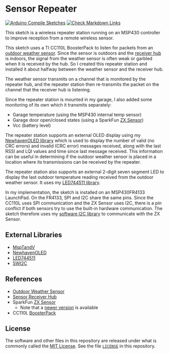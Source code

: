 # Sensor Repeater

[![Arduino Compile Sketches](https://github.com/Andy4495/Sensor-Repeater/actions/workflows/arduino-compile-sketches.yml/badge.svg)](https://github.com/Andy4495/Sensor-Repeater/actions/workflows/arduino-compile-sketches.yml)
[![Check Markdown Links](https://github.com/Andy4495/Sensor-Repeater/actions/workflows/check-links.yml/badge.svg)](https://github.com/Andy4495/Sensor-Repeater/actions/workflows/check-links.yml)

This sketch is a wireless repeater station running on an MSP430 controller to improve reception from a remote wireless sensor.

This sketch uses a TI CC110L BoosterPack to listen for packets from an [outdoor weather sensor][1]. Since the sensor is outdoors and the [receiver hub][2] is indoors, the signal from the weather sensor is often weak or garbled when it is received by the hub. So I created this repeater station and installed it about halfway between the weather sensor and the receiver hub.

The weather sensor transmits on a channel that is monitored by the repeater hub, and the repeater station then re-transmits the packet on the channel that the receiver hub is listening.

Since the repeater station is mounted in my garage, I also added some  monitoring of its own which it transmits separately:

- Garage temperature (using the MSP430 internal temp sensor)
- Garage door open/closed states (using a SparkFun [ZX Sensor][3])
- Vcc (battery level)

The repeater station supports an external OLED display using my [NewhavenOLED library][5] which is used to display the number of valid (no CRC errors) and invalid (CRC error) messages received, along with the last RSSI and LQI values and time since last message received. This information can be useful in determining if the outdoor weather sensor is placed in a location where its transmissions can be received by the repeater.

The repeater station also supports an external 2-digit seven segment LED to display the last outdoor temperature reading received from the outdoor weather sensor. It uses my [LED744511 library][9].

In my implementation, the sketch is installed on an MSP430FR4133 LaunchPad.  On the FR4133, SPI and I2C share the same pins. Since the CC110L uses SPI communication and the ZX Sensor uses I2C, there is a pin conflict if both sensors try to use the built-in hardware communication.  The sketch therefore uses my [software I2C library][6] to communicate with the ZX Sensor.

## External Libraries

- [MspTandV][4]
- [NewhavenOLED][5]
- [LED744511][9]
- [SWI2C][6]

## References

- [Outdoor Weather Sensor][1]
- [Sensor Receiver Hub][2]
- SparkFun [ZX Sensor][3]
  - Note that a [newer version][7] is available
- CC110L [BoosterPack][8]

## License

The software and other files in this repository are released under what is commonly called the [MIT License][100]. See the file [`LICENSE`][101] in this repository.

[1]: https://github.com/Andy4495/Outdoor-Weather-Sensor
[2]: https://github.com/Andy4495/Wireless-Sensor-Receiver-Hub
[3]: https://www.sparkfun.com/products/retired/12780
[4]: https://github.com/Andy4495/MspTandV
[5]: https://github.com/Andy4495/NewhavenOLED
[6]: https://github.com/Andy4495/SWI2C
[7]: https://www.sparkfun.com/products/13162
[8]: https://www.ti.com/lit/ml/swru312b/swru312b.pdf
[9]: https://github.com/Andy4495/LED744511
[100]: https://choosealicense.com/licenses/mit/
[101]: ./LICENSE
[//]: # ([200]: https://github.com/Andy4495/Sensor-Repeater)

[//]: # (Old TI product link that is no longer active: http://www.ti.com/tool/430BOOST-CC110L)
